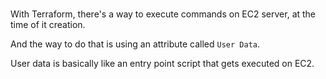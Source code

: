 #

With Terraform, there's a way to execute commands on EC2 server, at the time of it creation.

And the way to do that is using an attribute called `User Data`.

User data is basically like an entry point script that gets executed on EC2.
 